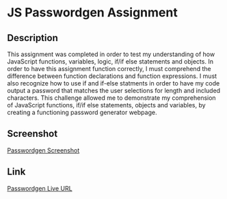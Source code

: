 # JS Passwordgen Assignment

## Description
This assignment was completed in order to test my understanding of how JavaScript functions, variables, logic, if/if else statements and objects. In order to have this assignment function correctly, I must comprehend the difference between function declarations and function expressions. I must also recognize how to use if and if-else statments in order to have my code output a password that matches the user selections for length and included characters. This challenge allowed me to demonstrate my comprehension of JavaScript functions, if/if else statements, objects and variables, by creating a functioning password generator webpage.

## Screenshot
[Passwordgen Screenshot](./image/js-passwordgen-url-img.png)

## Link
[Passwordgen Live URL](https://sailorshy94.github.io/js-passwordgen-assignment/)